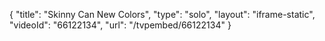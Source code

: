 {
    "title": "Skinny Can New Colors",
    "type": "solo",
    "layout": "iframe-static",
    "videoId": "66122134",
    "url": "\/tvpembed\/66122134"
}